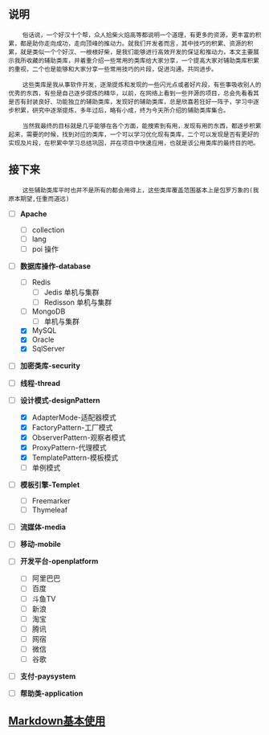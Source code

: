 说明
---

&emsp;&emsp;`俗话说，一个好汉十个帮，众人拾柴火焰高等都说明一个道理，有更多的资源，更丰富的积累，都是助你走向成功，走向顶峰的推动力。就我们开发者而言，其中技巧的积累、资源的积累，就是类似一个个好汉、一根根好柴，是我们能够进行高效开发的保证和推动力，本文主要展示我所收藏的辅助类库，并着重介绍一些常用的类库给大家分享，一个提高大家对辅助类库积累的重视，二个也是能够和大家分享一些常用技巧的片段，促进沟通，共同进步。`

&emsp;&emsp;`这些类库是我从事软件开发，逐渐提炼和发现的一些闪光点或者好片段，有些事吸收别人的优秀的东西，有些是自己逐步提炼的精华，以前，在网络上看到一些开源的项目，总会先看看其是否有封装良好、功能独立的辅助类库，发现好的辅助类库，总是欣喜若狂好一阵子，学习中逐步积累，研究中逐渐提炼，多年过后，略有小成，终为今天所介绍的辅助类库集合。`

&emsp;&emsp;`当然我最终的目标就是几乎能够在各个方面，能搜索到有用，发现有用的东西，都逐步积累起来，需要的时候，找到对应的类库，一个可以学习优化现有类库，二个可以发现是否有更好的实现及片段，在积累中学习总结巩固，并在项目中快速应用，也就是该公用类库的最终目的吧。`

接下来
------

&emsp;&emsp;`这些辅助类库平时也并不是所有的都会用得上，这些类库覆盖范围基本上是包罗万象的(我原本期望,任重而道远)`

- [ ] **Apache**
    - [ ] collection
    - [ ] lang
    - [ ] poi 操作
- [ ] **数据库操作-database**
    - [ ] Redis
        - [ ] Jedis 单机与集群
        - [ ] Redisson 单机与集群
    - [ ] MongoDB
        - [ ] 单机与集群
    - [x] MySQL
    - [x] Oracle
    - [x] SqlServer
- [ ] **加密类库-security**
- [ ] **线程-thread**
- [ ] **设计模式-designPattern**
    - [x] AdapterMode-适配器模式
    - [x] FactoryPattern-工厂模式
    - [x] ObserverPattern-观察者模式
    - [x] ProxyPattern-代理模式
    - [x] TemplatePattern-模板模式
    - [ ] 单例模式 
- [ ] **模板引擎-Templet**
    - [ ] Freemarker
    - [ ] Thymeleaf
- [ ] **流媒体-media**
- [ ] **移动-mobile**
- [ ] **开发平台-openplatform**
    - [ ] 阿里巴巴
    - [ ] 百度
    - [ ] 斗鱼TV
    - [ ] 新浪
    - [ ] 淘宝
    - [ ] 腾讯
    - [ ] 网宿
    - [ ] 微信
    - [ ] 谷歌
- [ ] **支付-paysystem**
- [ ] **帮助类-application**


[Markdown基本使用](./Markdown.md)
----------------------